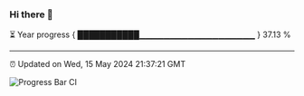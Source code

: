 ### Hi there 👋

⏳ Year progress { ███████████▁▁▁▁▁▁▁▁▁▁▁▁▁▁▁▁▁▁▁ } 37.13 %

---

⏰ Updated on Wed, 15 May 2024 21:37:21 GMT

![Progress Bar CI](https://github.com/IshwaranRudhara/GIT-ACTION/workflows/Progress%20Bar%20CI/badge.svg)
